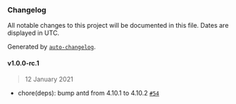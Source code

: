 ### Changelog

All notable changes to this project will be documented in this file. Dates are displayed in UTC.

Generated by [`auto-changelog`](https://github.com/CookPete/auto-changelog).

#### v1.0.0-rc.1

> 12 January 2021

- chore(deps): bump antd from 4.10.1 to 4.10.2 [`#54`](https://github.com/deleonio/kopfrechentrainer/pull/54)
